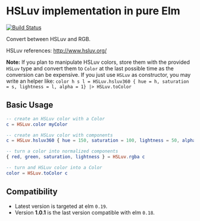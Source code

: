 # HSLuv implementation in pure Elm

[![Build Status](https://travis-ci.org/kuon/elm-hsluv.svg?branch=master)](https://travis-ci.org/kuon/elm-hsluv)

Convert between HSLuv and RGB.


HSLuv references: <http://www.hsluv.org/>

**Note:** If you plan to manipulate HSLuv colors, store them with the provided
`HSLuv` type and convert them to `Color` at the last possible time as the
conversion can be expensive. If you just use `HSLuv` as constructor, you may
write an helper like:
`color h s l = HSLuv.hsluv360 { hue = h, saturation = s, lightness = l, alpha = 1} |> HSLuv.toColor`


## Basic Usage

```elm
-- create an HSLuv color with a Color
c = HSLuv.color myColor

-- create an HSLuv color with components
c = HSLuv.hsluv360 { hue = 150, saturation = 100, lightness = 50, alpha = 1 }

-- turn a color into normalized components
{ red, green, saturation, lightness } = HSLuv.rgba c

-- turn and HSLuv color into a Color
color = HSLuv.toColor c
```

## Compatibility

- Latest version is targeted at elm `0.19`.
- Version **1.0.1** is the last version compatible with elm `0.18`.
